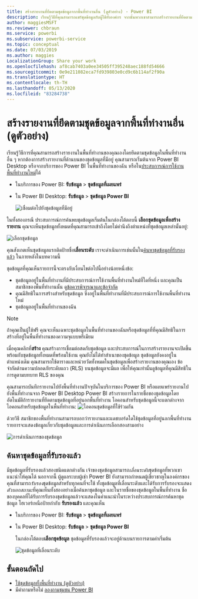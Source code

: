 ```yaml
---
title: สร้างรายงานที่ยึดตามชุดข้อมูลจากพื้นที่ทำงานอื่น (ดูตัวอย่าง) - Power BI
description: เรียนรู้วิธีที่คุณสามารถแชร์ชุดข้อมูลกับผู้ใช้ทั้งองค์กร จากนั้นพวกเขาสามารถสร้างรายงานที่ยึดตามชุดข้อมูลของคุณในพื้นที่ทำงานของตนเอง
author: maggiesMSFT
ms.reviewer: chbraun
ms.service: powerbi
ms.subservice: powerbi-service
ms.topic: conceptual
ms.date: 07/03/2019
ms.author: maggies
LocalizationGroup: Share your work
ms.openlocfilehash: af8cab7403a0ee34505ff395248aec188fd54666
ms.sourcegitcommit: 0e9e211082eca7fd939803e0cd9c6b114af2f90a
ms.translationtype: HT
ms.contentlocale: th-TH
ms.lasthandoff: 05/13/2020
ms.locfileid: "83284738"
---
```

# <a name="create-reports-based-on-datasets-from-different-workspaces-preview"></a>สร้างรายงานที่ยึดตามชุดข้อมูลจากพื้นที่ทำงานอื่น (ดูตัวอย่าง)

เรียนรู้วิธีการที่คุณสามารถสร้างรายงานในพื้นที่ทำงานของคุณเองโดยยึดตามชุดข้อมูลในพื้นที่ทำงานอื่น ๆ หากต้องการสร้างรายงานที่ด้านบนของชุดข้อมูลที่มีอยู่ คุณสามารถเริ่มต้นจาก Power BI Desktop หรือจากบริการของ Power BI ในพื้นที่ทำงานของฉัน หรือใน[ประสบการณ์การใช้งานพื้นที่ทำงานใหม่](../collaborate-share/service-create-the-new-workspaces.md)ได้

- ในบริการของ Power BI: **รับข้อมูล** > **ชุดข้อมูลที่เผยแพร่**
- ใน Power BI Desktop: **รับข้อมูล** > **ชุดข้อมูล Power BI**

    ![เชื่อมต่อไปยังชุดข้อมูลที่มีอยู่](media/service-datasets-across-workspaces/power-bi-connect-dataset-pk.png)
   
ในทั้งสองกรณี ประสบการณ์การค้นพบชุดข้อมูลเริ่มต้นในกล่องโต้ตอบนี้ **เลือกชุดข้อมูลเพื่อสร้างรายงาน** คุณจะเห็นชุดข้อมูลทั้งหมดที่คุณสามารถเข้าถึงโดยไม่คำนึงถึงตำแหน่งที่ชุดข้อมูลเหล่านั้นอยู่:

![เลือกชุดข้อมูล](media/service-datasets-across-workspaces/power-bi-select-dataset.png)

คุณสังเกตเห็นชุดข้อมูลแรกติดป้ายชื่อ**เลื่อนระดับ** เราจะดำเนินการเช่นนั้นใน[ค้นหาชุดข้อมูลที่รับรองแล้ว](#find-an-endorsed-dataset) ในภายหลังในบทความนี้

ชุดข้อมูลที่คุณเห็นรายการนี้จะตรงกับเงื่อนไขต่อไปนี้อย่างน้อยหนึ่งข้อ:

- ชุดข้อมูลอยู่ในพื้นที่ทำงานที่มีประสบการณ์การใช้งานพื้นที่ทำงานใหม่ที่ใดที่หนึ่ง และคุณเป็นสมาชิกของพื้นที่ทำงานนั้น ดู[ข้อควรพิจารณาและข้อจำกัด](service-datasets-across-workspaces.md#considerations-and-limitations)
- คุณมีสิทธิในการสร้างสำหรับชุดข้อมูล ซึ่งอยู่ในพื้นที่ทำงานที่มีประสบการณ์การใช้งานพื้นที่ทำงานใหม่
- ชุดข้อมูลอยู่ในพื้นที่ทำงานของฉัน

> [!NOTE]
> ถ้าคุณเป็นผู้ใช้ฟรี คุณจะเห็นเฉพาะชุดข้อมูลในพื้นที่ทำงานของฉันหรือชุดข้อมูลที่ที่คุณมีสิทธิในการสร้างที่อยู่ในพื้นที่ทำงานของความจุแบบพรีเมียม

เมื่อคุณคลิกที่**สร้าง** คุณสร้างการเชื่อมต่อสดกับชุดข้อมูล และประสบการณ์ในการสร้างรายงานจะเปิดขึ้นพร้อมกับชุดข้อมูลทั้งหมดที่พร้อมใช้งาน คุณยังไม่ได้ทำสำเนาของชุดข้อมูล ชุดข้อมูลยังคงอยู่ในตำแหน่งเดิม คุณสามารถใช้ตารางและหน่วยวัดทั้งหมดในชุดข้อมูลเพื่อสร้างรายงานของคุณเอง ข้อจำกัดด้านความปลอดภัยระดับแถว (RLS) บนชุดข้อมูลจะมีผล เพื่อให้คุณเท่านั้นดูข้อมูลที่คุณมีสิทธิในการดูตามบทบาท RLS ของคุณ

คุณสามารถบันทึกรายงานไปยังพื้นที่ทำงานปัจจุบันในบริการของ Power BI หรือเผยแพร่รายงานไปยังพื้นที่ทำงานจาก Power BI Desktop Power BI สร้างรายการในรายชื่อของชุดข้อมูลโดยอัตโนมัติถ้ารายงานที่ยึดตามชุดข้อมูลที่อยู่นอกพื้นที่ทำงาน ไอคอนสำหรับชุดข้อมูลนี้จะแตกต่างจากไอคอนสำหรับชุดข้อมูลในพื้นที่ทำงาน: ![ไอคอนชุดข้อมูลที่ใช้ร่วมกัน](media/service-datasets-discover-across-workspaces/power-bi-shared-dataset-icon.png)

ด้วยวิธี สมาชิกของพื้นที่ทำงานสามารถบอกว่ารายงานและแดชบอร์ดใดใช้ชุดข้อมูลที่อยู่นอกพื้นที่ทำงาน รายการจะแสดงข้อมูลเกี่ยวกับชุดข้อมูลและการดำเนินการเลือกสองสามอย่าง

![การดำเนินการของชุดข้อมูล](media/service-datasets-across-workspaces/power-bi-dataset-actions.png)

## <a name="find-an-endorsed-dataset"></a>ค้นหาชุดข้อมูลที่รับรองแล้ว

มีชุดข้อมูลที่รับรองแล้วสองชนิดแตกต่างกัน เจ้าของชุดข้อมูลสามารถ*เลื่อนระดับ*ชุดข้อมูลที่พวกเขาแนะนำให้คุณได้ นอกจากนี้ ผู้ดูแลระบบผู้เช่า Power BI ยังสามารถกำหนดผู้เชี่ยวชาญในองค์กรของคุณที่สามารถ*รับรอง*ชุดข้อมูลสำหรับทุกคนที่จะใช้ ทั้งชุดข้อมูลที่เลื่อนระดับและได้รับการรับรองจะแสดง*ตัวบอกสถานะ*ที่คุณเห็นทั้งสองอย่างเมื่อค้นหาชุดข้อมูล และในรายชื่อของชุดข้อมูลในพื้นที่ทำงาน ชื่อของบุคคลที่ได้รับการรับรองชุดข้อมูลแล้วจะแสดงในคำแนะนำในระหว่างประสบการณ์การค้นหาชุดข้อมูล โฮเวอร์เหนือป้ายกำกับ **รับรองแล้ว** และคุณเห็น

- ในบริการของ Power BI: **รับข้อมูล** > **ชุดข้อมูลที่เผยแพร่**
- ใน Power BI Desktop: **รับข้อมูล** > **ชุดข้อมูล Power BI**

    ในกล่องโต้ตอบ**เลือกชุดข้อมูล** ชุดข้อมูลที่รับรองแล้วจะอยู่ด้านบนรายการตามค่าเริ่มต้น 

    ![ชุดข้อมูลที่เลื่อนระดับ](media/service-datasets-certify-promote/power-bi-dataset-promoted.png)

## <a name="next-steps"></a>ขั้นตอนถัดไป

- [ใช้ชุดข้อมูลทั้งพื้นที่ทำงาน (ดูตัวอย่าง)](service-datasets-across-workspaces.md)
- มีคำถามหรือไม่ [ลองถามชุมชน Power BI](https://community.powerbi.com/)
